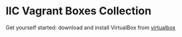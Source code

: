 IIC Vagrant Boxes Collection
===

Get yourself started:
download and install VirtualBox from [virtualbox](https://www.virtualbox.org/)
